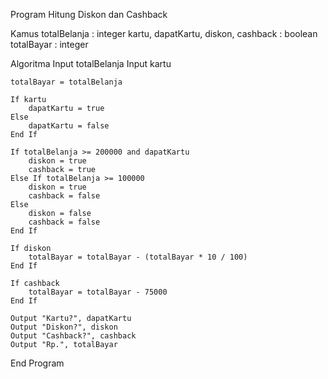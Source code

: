 Program Hitung Diskon dan Cashback

Kamus
    totalBelanja : integer
    kartu, dapatKartu, diskon, cashback : boolean
    totalBayar : integer

Algoritma
    Input totalBelanja
    Input kartu

    totalBayar = totalBelanja

    If kartu
        dapatKartu = true
    Else
        dapatKartu = false
    End If

    If totalBelanja >= 200000 and dapatKartu
        diskon = true
        cashback = true
    Else If totalBelanja >= 100000
        diskon = true
        cashback = false
    Else
        diskon = false
        cashback = false
    End If

    If diskon
        totalBayar = totalBayar - (totalBayar * 10 / 100)
    End If

    If cashback
        totalBayar = totalBayar - 75000
    End If

    Output "Kartu?", dapatKartu
    Output "Diskon?", diskon
    Output "Cashback?", cashback
    Output "Rp.", totalBayar
End Program
